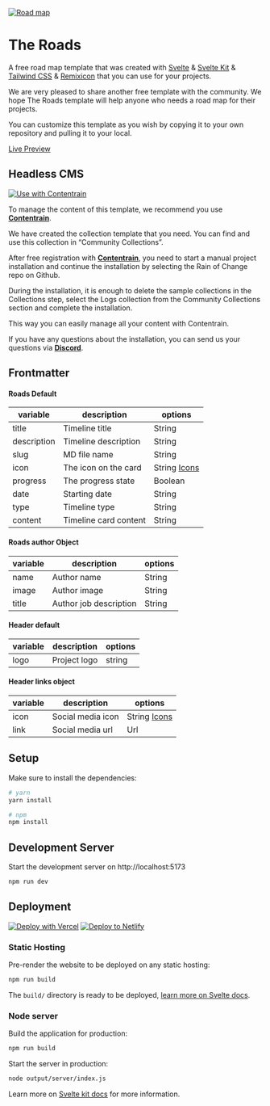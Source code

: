 [![Road map](https://imagedelivery.net/yx26LyQGM_miwnGU8RnEaw/d524cef2-ba62-492f-6f7a-acd55ea3df00/public)](https://change-log-red.vercel.app/)

# The Roads 

A free road map template that was created with [Svelte](https://svelte.dev/) & [Svelte Kit](https://kit.svelte.dev/) & [Tailwind CSS](https://tailwindcss.com//) & [Remixicon](https://remixicon.com/) that you can use for your projects.

We are very pleased to share another free template with the community. We hope The Roads template will help anyone who needs a road map for their projects.

You can customize this template as you wish by copying it to your own repository and pulling it to your local.

[Live Preview](https://contentrain-the-roads.netlify.app/)

## Headless CMS
[![Use with Contentrain](https://imagedelivery.net/yx26LyQGM_miwnGU8RnEaw/721c176e-f4b1-4495-1d6c-87a4b9ffa100/public)](https://app.contentrain.io)


To manage the content of this template, we recommend you use [**Contentrain**](https://contentrain.io).

We have created the collection template that you need. You can find and use this collection in “Community Collections”.

After free registration with [**Contentrain**](https://contentrain.io), you need to start a manual project installation and continue the installation by selecting the Rain of Change repo on Github.

During the installation, it is enough to delete the sample collections in the Collections step, select the Logs collection from the Community Collections section and complete the installation.

This way you can easily manage all your content with Contentrain.

If you have any questions about the installation, you can send us your questions via [**Discord**](https://discord.gg/4db2PjWYtG).


## Frontmatter
#### Roads Default
|variable|description|options|
|-|-|-|
|title|Timeline title |String|
|description|Timeline description |String|
|slug|MD file name |String|
|icon| The icon on the card |String [Icons](https://remixicon.com/)|
|progress|The progress state |Boolean|
|date| Starting date |String|
|type| Timeline type  |String|
|content| Timeline card content |String|

#### Roads author Object
|variable|description|options|
|-|-|-|
|name| Author name | String|
|image| Author image| String|
|title| Author job description | String|

#### Header default
|variable|description|options|
|-|-|-|
|logo| Project logo |string|

#### Header links object
|variable|description|options|
|-|-|-|
|icon| Social media icon |String [Icons](https://remixicon.com/)|
|link| Social media url |Url|

## Setup

Make sure to install the dependencies:

```bash
# yarn
yarn install

# npm
npm install
```

## Development Server

Start the development server on http://localhost:5173

```bash
npm run dev
```

## Deployment

[![Deploy with Vercel](https://vercel.com/button)](https://vercel.com/new/clone?repository-url=https://github.com/Contentrain/road-map-template) [![Deploy to Netlify](https://www.netlify.com/img/deploy/button.svg)](https://app.netlify.com/start/deploy?repository=https://github.com/Contentrain/road-map-template)


### Static Hosting

Pre-render the website to be deployed on any static hosting:

```bash
npm run build
```

The `build/` directory is ready to be deployed, [learn more on Svelte docs](https://kit.svelte.dev/docs/adapters#supported-environments-static-sites).

### Node server

Build the application for production:

```bash
npm run build
```

Start the server in production:

```bash
node output/server/index.js
```

Learn more on [Svelte kit docs](https://kit.svelte.dev/docs/adapters) for more information.
